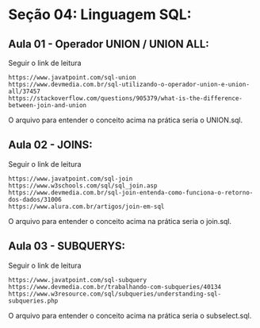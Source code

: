 # Seção 04: Linguagem SQL:

## Aula 01 - Operador UNION / UNION ALL:
Seguir o link de leitura

    https://www.javatpoint.com/sql-union
    https://www.devmedia.com.br/sql-utilizando-o-operador-union-e-union-all/37457
    https://stackoverflow.com/questions/905379/what-is-the-difference-between-join-and-union

O arquivo para entender o conceito acima na prática seria o UNION.sql.

## Aula 02 - JOINS:
Seguir o link de leitura

    https://www.javatpoint.com/sql-join
    https://www.w3schools.com/sql/sql_join.asp
    https://www.devmedia.com.br/sql-join-entenda-como-funciona-o-retorno-dos-dados/31006
    https://www.alura.com.br/artigos/join-em-sql

O arquivo para entender o conceito acima na prática seria o join.sql.

## Aula 03 - SUBQUERYS:
Seguir o link de leitura

    https://www.javatpoint.com/sql-subquery
    https://www.devmedia.com.br/trabalhando-com-subqueries/40134
    https://www.w3resource.com/sql/subqueries/understanding-sql-subqueries.php

O arquivo para entender o conceito acima na prática seria o subselect.sql.
